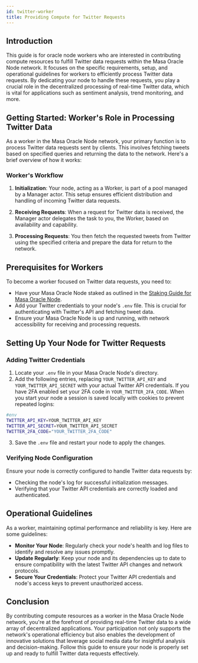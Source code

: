 ```yaml
---
id: twitter-worker
title: Providing Compute for Twitter Requests
---
```


## Introduction

This guide is for oracle node workers who are interested in contributing compute resources to fulfill Twitter data requests within the Masa Oracle Node network. It focuses on the specific requirements, setup, and operational guidelines for workers to efficiently process Twitter data requests. By dedicating your node to handle these requests, you play a crucial role in the decentralized processing of real-time Twitter data, which is vital for applications such as sentiment analysis, trend monitoring, and more.

## Getting Started: Worker's Role in Processing Twitter Data

As a worker in the Masa Oracle Node network, your primary function is to process Twitter data requests sent by clients. This involves fetching tweets based on specified queries and returning the data to the network. Here's a brief overview of how it works:

### Worker's Workflow

1. **Initialization**: Your node, acting as a Worker, is part of a pool managed by a Manager actor. This setup ensures efficient distribution and handling of incoming Twitter data requests.

2. **Receiving Requests**: When a request for Twitter data is received, the Manager actor delegates the task to you, the Worker, based on availability and capability.

3. **Processing Requests**: You then fetch the requested tweets from Twitter using the specified criteria and prepare the data for return to the network.

## Prerequisites for Workers

To become a worker focused on Twitter data requests, you need to:

- Have your Masa Oracle Node staked as outlined in the [Staking Guide for Masa Oracle Node](staking-guide.md).
- Add your Twitter credentials to your node's `.env` file. This is crucial for authenticating with Twitter's API and fetching tweet data.
- Ensure your Masa Oracle Node is up and running, with network accessibility for receiving and processing requests.

## Setting Up Your Node for Twitter Requests

### Adding Twitter Credentials

1. Locate your `.env` file in your Masa Oracle Node's directory.
2. Add the following entries, replacing `YOUR_TWITTER_API_KEY` and `YOUR_TWITTER_API_SECRET` with your actual Twitter API credentials. If you have 2FA enabled set your 2FA code in `YOUR_TWITTER_2FA_CODE`. When you start your node a session is saved locally with cookies to prevent repeated logins:
```bash
#env
TWITTER_API_KEY=YOUR_TWITTER_API_KEY
TWITTER_API_SECRET=YOUR_TWITTER_API_SECRET
TWITTER_2FA_CODE="YOUR_TWITTER_2FA_CODE"
```
3. Save the `.env` file and restart your node to apply the changes.

### Verifying Node Configuration

Ensure your node is correctly configured to handle Twitter data requests by:

- Checking the node's log for successful initialization messages.
- Verifying that your Twitter API credentials are correctly loaded and authenticated.

## Operational Guidelines

As a worker, maintaining optimal performance and reliability is key. Here are some guidelines:

- **Monitor Your Node**: Regularly check your node's health and log files to identify and resolve any issues promptly.
- **Update Regularly**: Keep your node and its dependencies up to date to ensure compatibility with the latest Twitter API changes and network protocols.
- **Secure Your Credentials**: Protect your Twitter API credentials and node's access keys to prevent unauthorized access.

## Conclusion

By contributing compute resources as a worker in the Masa Oracle Node network, you're at the forefront of providing real-time Twitter data to a wide array of decentralized applications. Your participation not only supports the network's operational efficiency but also enables the development of innovative solutions that leverage social media data for insightful analysis and decision-making. Follow this guide to ensure your node is properly set up and ready to fulfill Twitter data requests effectively.